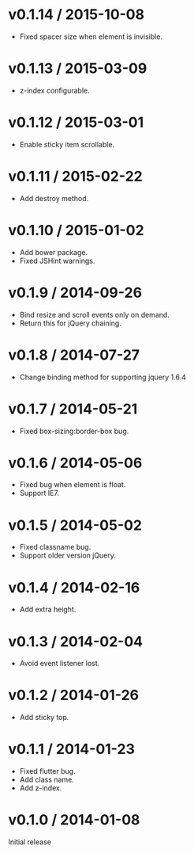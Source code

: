 # v0.1.14 / 2015-10-08

* Fixed spacer size when element is invisible.

# v0.1.13 / 2015-03-09

* z-index configurable.

# v0.1.12 / 2015-03-01

* Enable sticky item scrollable.

# v0.1.11 / 2015-02-22

* Add destroy method.

# v0.1.10 / 2015-01-02

* Add bower package.
* Fixed JSHint warnings.

# v0.1.9 / 2014-09-26

* Bind resize and scroll events only on demand.
* Return this for jQuery chaining.

# v0.1.8 / 2014-07-27

* Change binding method for supporting jquery 1.6.4

# v0.1.7 / 2014-05-21

* Fixed box-sizing:border-box bug.

# v0.1.6 / 2014-05-06

* Fixed bug when element is float.
* Support IE7.

# v0.1.5 / 2014-05-02

* Fixed classname bug.
* Support older version jQuery.

# v0.1.4 / 2014-02-16

* Add extra height.

# v0.1.3 / 2014-02-04

* Avoid event listener lost.

# v0.1.2 / 2014-01-26

* Add sticky top.

# v0.1.1 / 2014-01-23

* Fixed flutter bug.
* Add class name.
* Add z-index.

# v0.1.0 / 2014-01-08

Initial release
